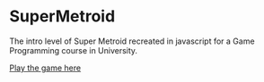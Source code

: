 # SuperMetroid

The intro level of Super Metroid recreated in javascript for a Game Programming course in University.

[Play the game here](andrithstef.github.io/SuperMetroid/)

